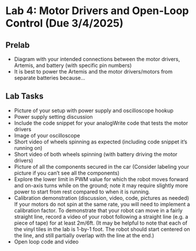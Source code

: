 # Lab 4: Motor Drivers and Open-Loop Control (Due 3/4/2025)

## Prelab
* Diagram with your intended connections between the motor drivers, Artemis, and battery (with specific pin numbers)
* It is best to power the Artemis and the motor drivers/motors from separate batteries because...

## Lab Tasks
* Picture of your setup with power supply and oscilloscope hookup
* Power supply setting discussion
* Include the code snippet for your analogWrite code that tests the motor drivers
* Image of your oscilloscope
* Short video of wheels spinning as expected (including code snippet it’s running on)
* Short video of both wheels spinning (with battery driving the motor drivers)
* Picture of all the components secured in the car (Consider labeling your picture if you can’t see all the components)
* Explore the lower limit in PWM value for which the robot moves forward and on-axis turns while on the ground; note it may require slightly more power to start from rest compared to when it is running.
* Calibration demonstration (discussion, video, code, pictures as needed)
If your motors do not spin at the same rate, you will need to implement a calibration factor. To demonstrate that your robot can move in a fairly straight line, record a video of your robot following a straight line (e.g. a piece of tape) for at least 2m/6ft. (It may be helpful to note that each of the vinyl tiles in the lab is 1-by-1 foot. The robot should start centered on the line, and still partially overlap with the line at the end.)
* Open loop code and video
